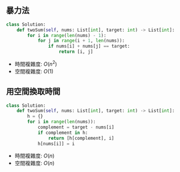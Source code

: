 ## 暴力法
```python
class Solution:
    def twoSum(self, nums: List[int], target: int) -> List[int]:
        for i in range(len(nums) - 1):
            for j in range(i + 1, len(nums)):
                if nums[i] + nums[j] == target:
                    return [i, j]
```
* 時間複雜度: $O(n^2)$
* 空間複雜度: $O(1)$
## 用空間換取時間
```python
class Solution:
    def twoSum(self, nums: List[int], target: int) -> List[int]:
        h = {}
        for i in range(len(nums)):
            complement = target - nums[i]
            if complement in h:
                return [h[complement], i]
            h[nums[i]] = i
```
* 時間複雜度: $O(n)$
* 空間複雜度: $O(n)$